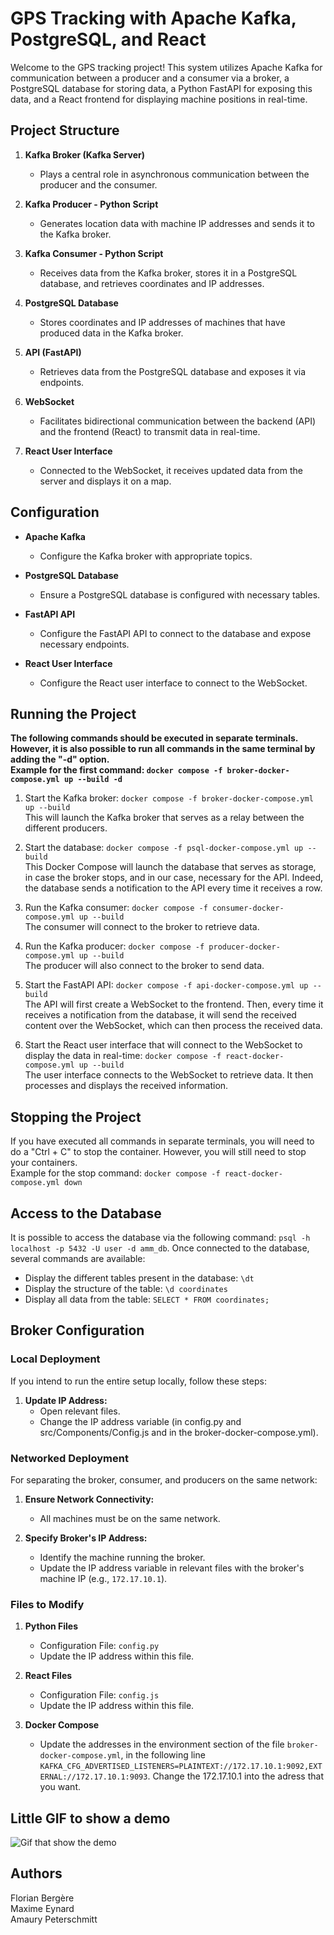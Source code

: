 # GPS Tracking with Apache Kafka, PostgreSQL, and React

Welcome to the GPS tracking project! This system utilizes Apache Kafka for communication between a producer and a consumer via a broker, a PostgreSQL database for storing data, a Python FastAPI for exposing this data, and a React frontend for displaying machine positions in real-time.

## Project Structure

1. **Kafka Broker (Kafka Server)**
   - Plays a central role in asynchronous communication between the producer and the consumer.

2. **Kafka Producer - Python Script**
   - Generates location data with machine IP addresses and sends it to the Kafka broker.

3. **Kafka Consumer - Python Script**
   - Receives data from the Kafka broker, stores it in a PostgreSQL database, and retrieves coordinates and IP addresses.

4. **PostgreSQL Database**
   - Stores coordinates and IP addresses of machines that have produced data in the Kafka broker.

5. **API (FastAPI)**
   - Retrieves data from the PostgreSQL database and exposes it via endpoints.

6. **WebSocket**
   - Facilitates bidirectional communication between the backend (API) and the frontend (React) to transmit data in real-time.

7. **React User Interface**
   - Connected to the WebSocket, it receives updated data from the server and displays it on a map.

## Configuration

- **Apache Kafka**
  - Configure the Kafka broker with appropriate topics.

- **PostgreSQL Database**
  - Ensure a PostgreSQL database is configured with necessary tables.

- **FastAPI API**
  - Configure the FastAPI API to connect to the database and expose necessary endpoints.

- **React User Interface**
  - Configure the React user interface to connect to the WebSocket.

## Running the Project

**The following commands should be executed in separate terminals. However, it is also possible to run all commands in the same terminal by adding the "-d" option. <br>Example for the first command: `docker compose -f broker-docker-compose.yml up --build -d`**

1. Start the Kafka broker: `docker compose -f broker-docker-compose.yml up --build` <br>
This will launch the Kafka broker that serves as a relay between the different producers.

2. Start the database: `docker compose -f psql-docker-compose.yml up --build` <br>
This Docker Compose will launch the database that serves as storage, in case the broker stops, and in our case, necessary for the API. Indeed, the database sends a notification to the API every time it receives a row.

3. Run the Kafka consumer: `docker compose -f consumer-docker-compose.yml up --build` <br>
The consumer will connect to the broker to retrieve data.

4. Run the Kafka producer: `docker compose -f producer-docker-compose.yml up --build` <br>
The producer will also connect to the broker to send data.

5. Start the FastAPI API: `docker compose -f api-docker-compose.yml up --build` <br>
The API will first create a WebSocket to the frontend. Then, every time it receives a notification from the database, it will send the received content over the WebSocket, which can then process the received data.

6. Start the React user interface that will connect to the WebSocket to display the data in real-time: `docker compose -f react-docker-compose.yml up --build` <br>
The user interface connects to the WebSocket to retrieve data. It then processes and displays the received information.

## Stopping the Project

If you have executed all commands in separate terminals, you will need to do a "Ctrl + C" to stop the container. However, you will still need to stop your containers. <br>
Example for the stop command: `docker compose -f react-docker-compose.yml down`

## Access to the Database

It is possible to access the database via the following command: `psql -h localhost -p 5432 -U user -d amm_db`. Once connected to the database, several commands are available:
- Display the different tables present in the database: `\dt`
- Display the structure of the table: `\d coordinates`
- Display all data from the table: `SELECT * FROM coordinates;`


 ## Broker Configuration

### Local Deployment

If you intend to run the entire setup locally, follow these steps:

1. **Update IP Address:**
    - Open relevant files.
    - Change the IP address variable (in config.py and src/Components/Config.js and in the broker-docker-compose.yml).

### Networked Deployment

For separating the broker, consumer, and producers on the same network:

1. **Ensure Network Connectivity:**
    - All machines must be on the same network.

2. **Specify Broker's IP Address:**
    - Identify the machine running the broker.
    - Update the IP address variable in relevant files with the broker's machine IP (e.g., `172.17.10.1`).

### Files to Modify

1. **Python Files**
   - Configuration File: `config.py`
   - Update the IP address within this file.

2. **React Files**
   - Configuration File: `config.js`
   - Update the IP address within this file.

3. **Docker Compose**
   - Update the addresses in the environment section of the file `broker-docker-compose.yml`, in the following line `KAFKA_CFG_ADVERTISED_LISTENERS=PLAINTEXT://172.17.10.1:9092,EXTERNAL://172.17.10.1:9093`. Change the 172.17.10.1 into the adress that you want.
   

## Little GIF to show a demo
   
![Gif that show the demo](KafkaProject.gif)

## Authors 

Florian Bergère </br>
Maxime Eynard </br>
Amaury Peterschmitt
